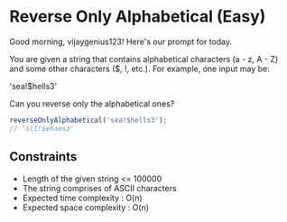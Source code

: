 # Reverse Only Alphabetical (Easy)
Good morning, vijaygenius123! Here's our prompt for today.


You are given a string that contains alphabetical characters (a - z, A - Z) and some other characters ($, !, etc.). For example, one input may be:

'sea!$hells3'

Can you reverse only the alphabetical ones?

```js
reverseOnlyAlphabetical('sea!$hells3');
// 'sll!$ehaes3'
```

## Constraints
- Length of the given string <= 100000
- The string comprises of ASCII characters
- Expected time complexity : O(n)
- Expected space complexity : O(n)
